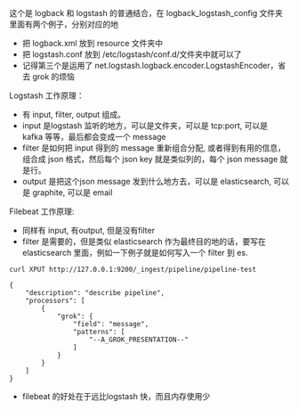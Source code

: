 这个是 logback 和 logstash 的普通结合，在 logback_logstash_config 文件夹里面有两个例子，分别对应的地 
- 把 logback.xml 放到 resource 文件夹中
- 把 logstash.conf 放到 /etc/logstash/conf.d/文件夹中就可以了
- 记得第三个是运用了 net.logstash.logback.encoder.LogstashEncoder，省去 grok 的烦恼

Logstash 工作原理：
- 有 input, filter, output 组成。
- input 是logstash 监听的地方，可以是文件夹，可以是 tcp:port, 可以是 kafka 等等，最后都会变成一个 message
- filter 是如何把 input 得到的 message 重新组合分配, 或者得到有用的信息，组合成 json 格式，然后每个 json key 就是类似列的，每个 json message 就是行。
- output 是把这个json message 发到什么地方去，可以是 elasticsearch, 可以是 graphite, 可以是 email

Filebeat 工作原理:
- 同样有 input, 有output, 但是没有filter
- filter 是需要的，但是类似 elasticsearch 作为最终目的地的话，要写在 elasticsearch 里面，例如一下例子就是如何写入一个 filter 到 es.
```
curl XPUT http://127.0.0.1:9200/_ingest/pipeline/pipeline-test

{
    "description": "describe pipeline",
    "processors": [
        {
            "grok": {
                "field": "message",
                "patterns": [
                    "--A_GROK_PRESENTATION--"
                ]
            }
        }
    ]
}
```
- filebeat 的好处在于远比logstash 快，而且内存使用少